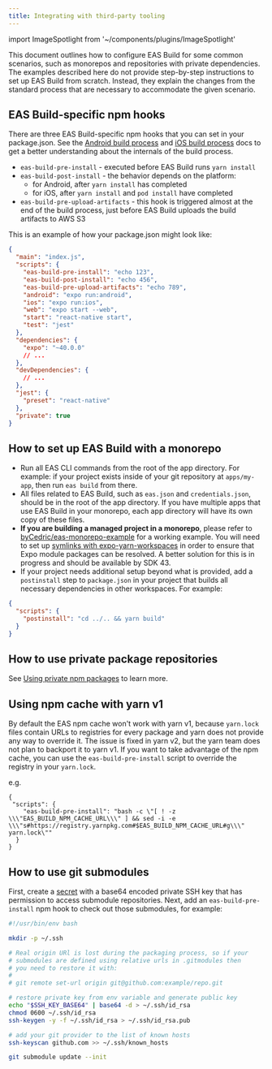 ```yaml
---
title: Integrating with third-party tooling
---
```


import ImageSpotlight from '~/components/plugins/ImageSpotlight'

This document outlines how to configure EAS Build for some common scenarios, such as monorepos and repositories with private dependencies. The examples described here do not provide step-by-step instructions to set up EAS Build from scratch. Instead, they explain the changes from the standard process that are necessary to accommodate the given scenario.

## EAS Build-specific npm hooks

There are three EAS Build-specific npm hooks that you can set in your package.json. See the [Android build process](android-builds.md) and [iOS build process](ios-builds.md) docs to get a better understanding about the internals of the build process.

- `eas-build-pre-install` - executed before EAS Build runs `yarn install`
- `eas-build-post-install` - the behavior depends on the platform:
  - for Android, after `yarn install` has completed
  - for iOS, after `yarn install` and `pod install` have completed
- `eas-build-pre-upload-artifacts` - this hook is triggered almost at the end of the build process, just before EAS Build uploads the build artifacts to AWS S3

This is an example of how your package.json might look like:

```json
{
  "main": "index.js",
  "scripts": {
    "eas-build-pre-install": "echo 123",
    "eas-build-post-install": "echo 456",
    "eas-build-pre-upload-artifacts": "echo 789",
    "android": "expo run:android",
    "ios": "expo run:ios",
    "web": "expo start --web",
    "start": "react-native start",
    "test": "jest"
  },
  "dependencies": {
    "expo": "~40.0.0"
    // ...
  },
  "devDependencies": {
    // ...
  },
  "jest": {
    "preset": "react-native"
  },
  "private": true
}
```

## How to set up EAS Build with a monorepo

- Run all EAS CLI commands from the root of the app directory. For example: if your project exists inside of your git repository at `apps/my-app`, then run `eas build` from there.
- All files related to EAS Build, such as `eas.json` and `credentials.json`, should be in the root of the app directory. If you have multiple apps that use EAS Build in your monorepo, each app directory will have its own copy of these files.
- **If you are building a managed project in a monorepo**, please refer to [byCedric/eas-monorepo-example](https://github.com/byCedric/eas-monorepo-example) for a working example. You will need to set up [symlinks with expo-yarn-workspaces](https://github.com/byCedric/eas-monorepo-example/blob/dc62206a23f591923a38c0c6ea5d94b84ede6df4/apps/managed/package.json#L45-L63) in order to ensure that Expo module packages can be resolved. A better solution for this is in progress and should be available by SDK 43.
- If your project needs additional setup beyond what is provided, add a `postinstall` step to `package.json` in your project that builds all necessary dependencies in other workspaces. For example:

```json
{
  "scripts": {
    "postinstall": "cd ../.. && yarn build"
  }
}
```

## How to use private package repositories

See [Using private npm packages](/build-reference/private-npm-packages) to learn more.

## Using npm cache with yarn v1

By default the EAS npm cache won't work with yarn v1, because `yarn.lock` files contain URLs to registries for every package and yarn does not provide any way to override it. The issue is fixed in yarn v2, but the yarn team does not plan to backport it to yarn v1. If you want to take advantage of the npm cache, you can use the `eas-build-pre-install` script to override the registry in your `yarn.lock`.

e.g.

```
{
 "scripts": {
    "eas-build-pre-install": "bash -c \"[ ! -z \\\"EAS_BUILD_NPM_CACHE_URL\\\" ] && sed -i -e \\\"s#https://registry.yarnpkg.com#$EAS_BUILD_NPM_CACHE_URL#g\\\" yarn.lock\""
  }
}
```

## How to use git submodules

First, create a [secret](/build-reference/variables/#using-secrets-in-environment-variables) with a base64 encoded private SSH key that has permission to access submodule repositories. Next, add an `eas-build-pre-install` npm hook to check out those submodules, for example:

```bash
#!/usr/bin/env bash

mkdir -p ~/.ssh

# Real origin URl is lost during the packaging process, so if your
# submodules are defined using relative urls in .gitmodules then
# you need to restore it with:
#
# git remote set-url origin git@github.com:example/repo.git

# restore private key from env variable and generate public key
echo "$SSH_KEY_BASE64" | base64 -d > ~/.ssh/id_rsa
chmod 0600 ~/.ssh/id_rsa
ssh-keygen -y -f ~/.ssh/id_rsa > ~/.ssh/id_rsa.pub

# add your git provider to the list of known hosts
ssh-keyscan github.com >> ~/.ssh/known_hosts

git submodule update --init
```
